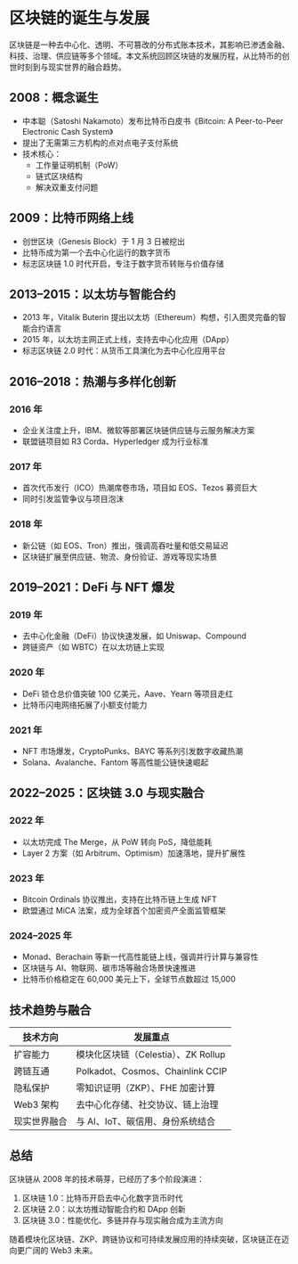 # 区块链的诞生与发展

区块链是一种去中心化、透明、不可篡改的分布式账本技术，其影响已渗透金融、科技、治理、供应链等多个领域。本文系统回顾区块链的发展历程，从比特币的创世时刻到与现实世界的融合趋势。

## 2008：概念诞生

- 中本聪（Satoshi Nakamoto）发布比特币白皮书《Bitcoin: A Peer-to-Peer Electronic Cash System》
- 提出了无需第三方机构的点对点电子支付系统
- 技术核心：
    - 工作量证明机制（PoW）
    - 链式区块结构
    - 解决双重支付问题


## 2009：比特币网络上线

- 创世区块（Genesis Block）于 1 月 3 日被挖出
- 比特币成为第一个去中心化运行的数字货币
- 标志区块链 1.0 时代开启，专注于数字货币转账与价值存储


## 2013–2015：以太坊与智能合约

- 2013 年，Vitalik Buterin 提出以太坊（Ethereum）构想，引入图灵完备的智能合约语言
- 2015 年，以太坊主网正式上线，支持去中心化应用（DApp）
- 标志区块链 2.0 时代：从货币工具演化为去中心化应用平台


## 2016–2018：热潮与多样化创新

### 2016 年

- 企业关注度上升，IBM、微软等部署区块链供应链与云服务解决方案
- 联盟链项目如 R3 Corda、Hyperledger 成为行业标准

### 2017 年

- 首次代币发行（ICO）热潮席卷市场，项目如 EOS、Tezos 募资巨大
- 同时引发监管争议与项目泡沫

### 2018 年

- 新公链（如 EOS、Tron）推出，强调高吞吐量和低交易延迟
- 区块链扩展至供应链、物流、身份验证、游戏等现实场景


## 2019–2021：DeFi 与 NFT 爆发

### 2019 年

- 去中心化金融（DeFi）协议快速发展，如 Uniswap、Compound
- 跨链资产（如 WBTC）在以太坊链上实现

### 2020 年

- DeFi 锁仓总价值突破 100 亿美元，Aave、Yearn 等项目走红
- 比特币闪电网络拓展了小额支付能力

### 2021 年

- NFT 市场爆发，CryptoPunks、BAYC 等系列引发数字收藏热潮
- Solana、Avalanche、Fantom 等高性能公链快速崛起


## 2022–2025：区块链 3.0 与现实融合

### 2022 年

- 以太坊完成 The Merge，从 PoW 转向 PoS，降低能耗
- Layer 2 方案（如 Arbitrum、Optimism）加速落地，提升扩展性

### 2023 年

- Bitcoin Ordinals 协议推出，支持在比特币链上生成 NFT
- 欧盟通过 MiCA 法案，成为全球首个加密资产全面监管框架

### 2024–2025 年

- Monad、Berachain 等新一代高性能链上线，强调并行计算与兼容性
- 区块链与 AI、物联网、碳市场等融合场景快速推进
- 比特币价格稳定在 60,000 美元上下，全球节点数超过 15,000


## 技术趋势与融合

| 技术方向       | 发展重点                             |
| -------------- | ------------------------------------ |
| 扩容能力       | 模块化区块链（Celestia）、ZK Rollup |
| 跨链互通       | Polkadot、Cosmos、Chainlink CCIP    |
| 隐私保护       | 零知识证明（ZKP）、FHE 加密计算     |
| Web3 架构      | 去中心化存储、社交协议、链上治理     |
| 现实世界融合   | 与 AI、IoT、碳信用、身份系统结合     |


## 总结

区块链从 2008 年的技术萌芽，已经历了多个阶段演进：

1. 区块链 1.0：比特币开启去中心化数字货币时代
2. 区块链 2.0：以太坊推动智能合约和 DApp 创新
3. 区块链 3.0：性能优化、多链并存与现实融合成为主流方向

随着模块化区块链、ZKP、跨链协议和可持续发展应用的持续突破，区块链正在迈向更广阔的 Web3 未来。